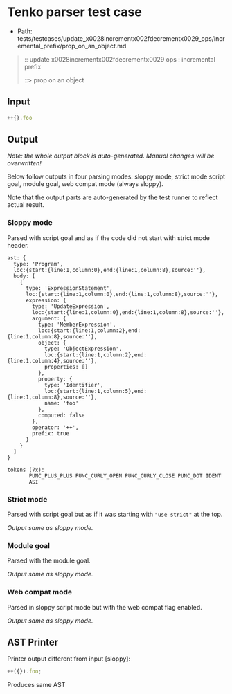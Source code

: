# Tenko parser test case

- Path: tests/testcases/update_x0028incrementx002fdecrementx0029_ops/incremental_prefix/prop_on_an_object.md

> :: update x0028incrementx002fdecrementx0029 ops : incremental prefix
>
> ::> prop on an object

## Input

`````js
++{}.foo
`````

## Output

_Note: the whole output block is auto-generated. Manual changes will be overwritten!_

Below follow outputs in four parsing modes: sloppy mode, strict mode script goal, module goal, web compat mode (always sloppy).

Note that the output parts are auto-generated by the test runner to reflect actual result.

### Sloppy mode

Parsed with script goal and as if the code did not start with strict mode header.

`````
ast: {
  type: 'Program',
  loc:{start:{line:1,column:0},end:{line:1,column:8},source:''},
  body: [
    {
      type: 'ExpressionStatement',
      loc:{start:{line:1,column:0},end:{line:1,column:8},source:''},
      expression: {
        type: 'UpdateExpression',
        loc:{start:{line:1,column:0},end:{line:1,column:8},source:''},
        argument: {
          type: 'MemberExpression',
          loc:{start:{line:1,column:2},end:{line:1,column:8},source:''},
          object: {
            type: 'ObjectExpression',
            loc:{start:{line:1,column:2},end:{line:1,column:4},source:''},
            properties: []
          },
          property: {
            type: 'Identifier',
            loc:{start:{line:1,column:5},end:{line:1,column:8},source:''},
            name: 'foo'
          },
          computed: false
        },
        operator: '++',
        prefix: true
      }
    }
  ]
}

tokens (7x):
       PUNC_PLUS_PLUS PUNC_CURLY_OPEN PUNC_CURLY_CLOSE PUNC_DOT IDENT
       ASI
`````

### Strict mode

Parsed with script goal but as if it was starting with `"use strict"` at the top.

_Output same as sloppy mode._

### Module goal

Parsed with the module goal.

_Output same as sloppy mode._

### Web compat mode

Parsed in sloppy script mode but with the web compat flag enabled.

_Output same as sloppy mode._

## AST Printer

Printer output different from input [sloppy]:

````js
++({}).foo;
````

Produces same AST
